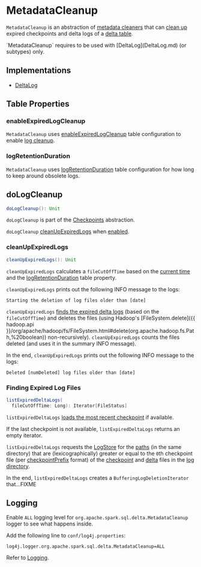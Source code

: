 # MetadataCleanup

`MetadataCleanup` is an abstraction of [metadata cleaners](#implementations) that can [clean up](#doLogCleanup) expired checkpoints and delta logs of a [delta table](#self).

<span id="self">
`MetadataCleanup` requires to be used with [DeltaLog](DeltaLog.md) (or subtypes) only.

## Implementations

* [DeltaLog](DeltaLog.md)

## Table Properties

### <span id="enableExpiredLogCleanup"> enableExpiredLogCleanup

`MetadataCleanup` uses [enableExpiredLogCleanup](DeltaConfigs.md#ENABLE_EXPIRED_LOG_CLEANUP) table configuration to enable [log cleanup](#doLogCleanup).

### <span id="deltaRetentionMillis"> logRetentionDuration

`MetadataCleanup` uses [logRetentionDuration](DeltaConfigs.md#LOG_RETENTION) table configuration for how long to keep around obsolete logs.

## <span id="doLogCleanup"> doLogCleanup

```scala
doLogCleanup(): Unit
```

`doLogCleanup` is part of the [Checkpoints](Checkpoints.md#doLogCleanup) abstraction.

`doLogCleanup` [cleanUpExpiredLogs](#cleanUpExpiredLogs) when [enabled](#enableExpiredLogCleanup).

### <span id="cleanUpExpiredLogs"> cleanUpExpiredLogs

```scala
cleanUpExpiredLogs(): Unit
```

`cleanUpExpiredLogs` calculates a `fileCutOffTime` based on the [current time](DeltaLog.md#clock) and the [logRetentionDuration](#deltaRetentionMillis) table property.

`cleanUpExpiredLogs` prints out the following INFO message to the logs:

```text
Starting the deletion of log files older than [date]
```

`cleanUpExpiredLogs` [finds the expired delta logs](#listExpiredDeltaLogs) (based on the `fileCutOffTime`) and deletes the files (using Hadoop's [FileSystem.delete]({{ hadoop.api }}/org/apache/hadoop/fs/FileSystem.html#delete(org.apache.hadoop.fs.Path,%20boolean)) non-recursively). `cleanUpExpiredLogs` counts the files deleted (and uses it in the summary INFO message).

In the end, `cleanUpExpiredLogs` prints out the following INFO message to the logs:

```text
Deleted [numDeleted] log files older than [date]
```

### <span id="listExpiredDeltaLogs"> Finding Expired Log Files

```scala
listExpiredDeltaLogs(
  fileCutOffTime: Long): Iterator[FileStatus]
```

`listExpiredDeltaLogs` [loads the most recent checkpoint](Checkpoints.md#lastCheckpoint) if available.

If the last checkpoint is not available, `listExpiredDeltaLogs` returns an empty iterator.

`listExpiredDeltaLogs` requests the [LogStore](DeltaLog.md#store) for the [paths](LogStore.md#listFrom) (in the same directory) that are (lexicographically) greater or equal to the ``0``th checkpoint file (per [checkpointPrefix](FileNames.md#checkpointPrefix) format) of the [checkpoint](FileNames.md#isCheckpointFile) and [delta](FileNames.md#isDeltaFile) files in the [log directory](DeltaLog.md#logPath).

In the end, `listExpiredDeltaLogs` creates a `BufferingLogDeletionIterator` that...FIXME

## Logging

Enable `ALL` logging level for `org.apache.spark.sql.delta.MetadataCleanup` logger to see what happens inside.

Add the following line to `conf/log4j.properties`:

```text
log4j.logger.org.apache.spark.sql.delta.MetadataCleanup=ALL
```

Refer to [Logging](spark-logging.md).
